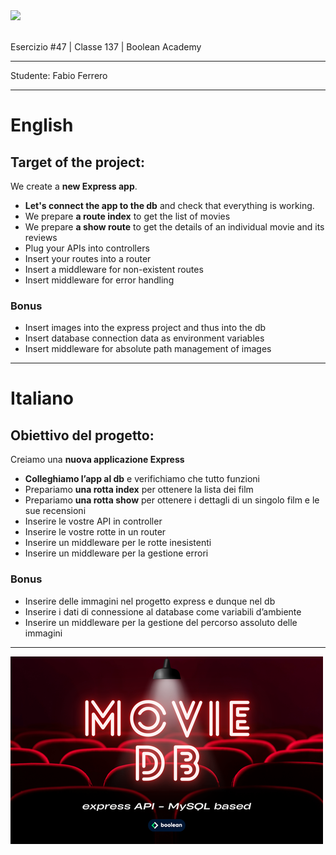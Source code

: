 <img src="https://lwfiles.mycourse.app/6368e5089f20781a7e4f1805-public/2c162927114072f9ebbf04043a593fb9.png" width="200">

<br>
<br>

Esercizio #47 | Classe 137 | Boolean Academy

---

Studente: Fabio Ferrero

---
# English

## Target of the project:
We create a **new Express app**.
- **Let's connect the app to the db** and check that everything is working.
- We prepare **a route index** to get the list of movies
- We prepare **a show route** to get the details of an individual movie and its reviews
- Plug your APIs into controllers
- Insert your routes into a router
- Insert a middleware for non-existent routes
- Insert middleware for error handling
### Bonus
- Insert images into the express project and thus into the db
- Insert database connection data as environment variables
- Insert middleware for absolute path management of images

---
# Italiano

## Obiettivo del progetto:
 Creiamo una **nuova applicazione Express**
- **Colleghiamo l’app al db** e verifichiamo che tutto funzioni
- Prepariamo **una rotta index** per ottenere la lista dei film
- Prepariamo **una rotta show** per ottenere i dettagli di un singolo film e le sue recensioni
- Inserire le vostre API in controller
- Inserire le vostre rotte in un router
- Inserire un middleware per le rotte inesistenti
- Inserire un middleware per la gestione errori
### Bonus
- Inserire delle immagini nel progetto express e dunque nel db
- Inserire i dati di connessione al database come variabili d’ambiente
- Inserire un middleware per la gestione del percorso assoluto delle immagini

---

<img src="./cover.png">